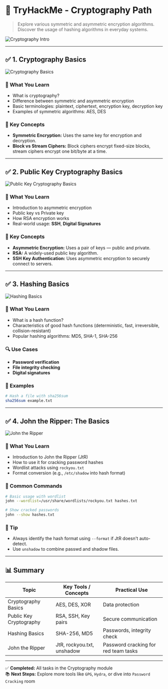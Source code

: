 # 🔐 TryHackMe - Cryptography Path

> Explore various symmetric and asymmetric encryption algorithms. Discover the usage of hashing algorithms in everyday systems.

![Cryptography Intro](https://github.com/user-attachments/assets/74fb9d3f-07e6-400c-95dc-2d378b48f8a9)

---

## ✅ 1. Cryptography Basics

![Cryptography Basics](https://github.com/user-attachments/assets/0931d69a-573d-48e0-9fa3-40fa52bc2c3e)

### 📌 What You Learn
- What is cryptography?
- Difference between symmetric and asymmetric encryption
- Basic terminologies: plaintext, ciphertext, encryption key, decryption key
- Examples of symmetric algorithms: AES, DES

### 🧠 Key Concepts
- **Symmetric Encryption:** Uses the same key for encryption and decryption.
- **Block vs Stream Ciphers:** Block ciphers encrypt fixed-size blocks, stream ciphers encrypt one bit/byte at a time.

---

## ✅ 2. Public Key Cryptography Basics

![Public Key Cryptography Basics](https://github.com/user-attachments/assets/c52feacd-3ca7-48ec-9627-f953586c7ca7)

### 📌 What You Learn
- Introduction to asymmetric encryption
- Public key vs Private key
- How RSA encryption works
- Real-world usage: **SSH**, **Digital Signatures**

### 🔐 Key Concepts
- **Asymmetric Encryption:** Uses a pair of keys — public and private.
- **RSA:** A widely-used public key algorithm.
- **SSH Key Authentication:** Uses asymmetric encryption to securely connect to servers.

---

## ✅ 3. Hashing Basics

![Hashing Basics](https://github.com/user-attachments/assets/a74ce005-6fb3-4df7-9f92-37e5e34642d9)

### 📌 What You Learn
- What is a hash function?
- Characteristics of good hash functions (deterministic, fast, irreversible, collision-resistant)
- Popular hashing algorithms: MD5, SHA-1, SHA-256

### 🔍 Use Cases
- **Password verification**
- **File integrity checking**
- **Digital signatures**

### 🧪 Examples
```bash
# Hash a file with sha256sum
sha256sum example.txt
```

---

## ✅ 4. John the Ripper: The Basics

![John the Ripper](https://github.com/user-attachments/assets/f769ee89-c694-4641-bbaf-3b78cba53c28)

### 📌 What You Learn
- Introduction to John the Ripper (JtR)
- How to use it for cracking password hashes
- Wordlist attacks using `rockyou.txt`
- Format conversion (e.g., `/etc/shadow` into hash format)

### 🧪 Common Commands
```bash
# Basic usage with wordlist
john --wordlist=/usr/share/wordlists/rockyou.txt hashes.txt

# Show cracked passwords
john --show hashes.txt
```

### 🧠 Tip
- Always identify the hash format using `--format` if JtR doesn't auto-detect.
- Use `unshadow` to combine passwd and shadow files.

---

## 📊 Summary

| Topic                         | Key Tools / Concepts              | Practical Use                          |
|------------------------------|-----------------------------------|----------------------------------------|
| Cryptography Basics          | AES, DES, XOR                     | Data protection                        |
| Public Key Cryptography      | RSA, SSH, Key pairs               | Secure communication                   |
| Hashing Basics               | SHA-256, MD5                      | Passwords, integrity check             |
| John the Ripper              | JtR, rockyou.txt, unshadow        | Password cracking for red team tasks   |

---

✅ **Completed:** All tasks in the Cryptography module  
📚 **Next Steps:** Explore more tools like `GPG`, `Hydra`, or dive into `Password Cracking` room
